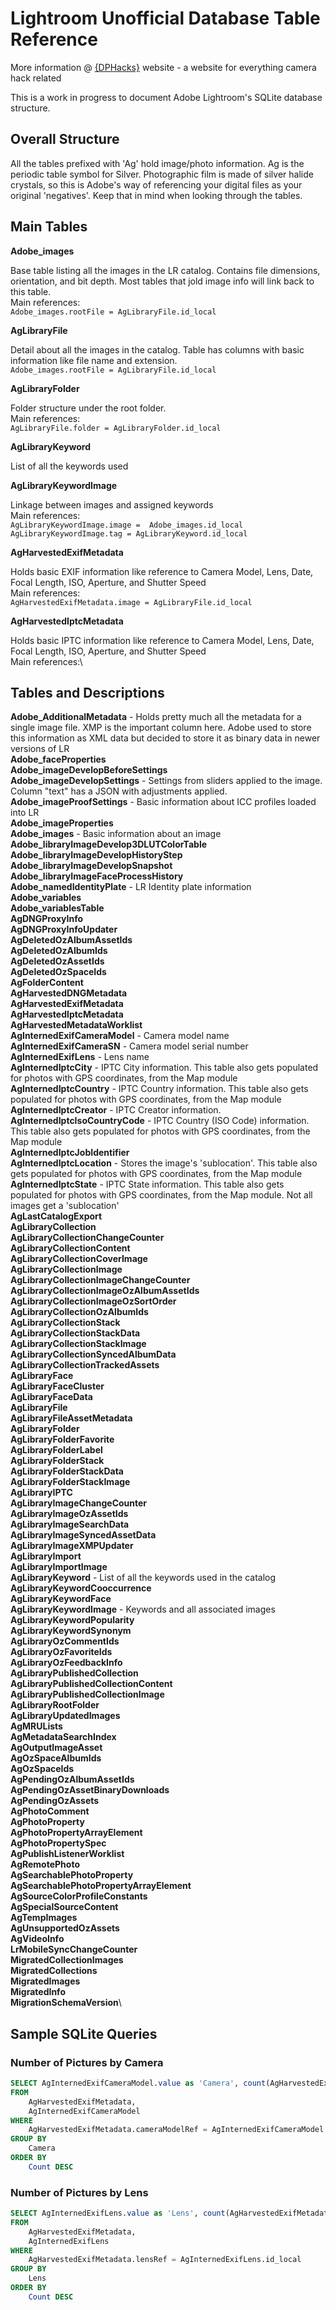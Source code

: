 # Lightroom Unofficial Database Table Reference

More information @ [{DPHacks}](https://dphacks.com/how-to-canon-camera-control-api-ccapi/) website - a website for everything camera hack related

This is a work in progress to document Adobe Lightroom's SQLite database structure.

## Overall Structure

All the tables prefixed with 'Ag' hold image/photo information. Ag is the periodic table symbol for Silver. Photographic film is made of silver halide crystals, so this is Adobe's way of referencing your digital files as your original 'negatives'. Keep that in mind when looking through the tables.

## Main Tables

**Adobe_images**

Base table listing all the images in the LR catalog. Contains file dimensions, orientation, and bit depth. Most tables that jold image info will link back to this table.\
Main references:\
```Adobe_images.rootFile = AgLibraryFile.id_local```

**AgLibraryFile**

Detail about all the images in the catalog. Table has columns with basic information like file name and extension.\
```Adobe_images.rootFile = AgLibraryFile.id_local```

**AgLibraryFolder**

Folder structure under the root folder.\
Main references:\
```AgLibraryFile.folder = AgLibraryFolder.id_local```

**AgLibraryKeyword**

List of all the keywords used

**AgLibraryKeywordImage**

Linkage between images and assigned keywords\
Main references:\
```AgLibraryKeywordImage.image =  Adobe_images.id_local```\
```AgLibraryKeywordImage.tag = AgLibraryKeyword.id_local```

**AgHarvestedExifMetadata**

Holds basic EXIF information like reference to Camera Model, Lens, Date, Focal Length, ISO, Aperture, and Shutter Speed\
Main references:\
```AgHarvestedExifMetadata.image = AgLibraryFile.id_local```

**AgHarvestedIptcMetadata**

Holds basic IPTC information like reference to Camera Model, Lens, Date, Focal Length, ISO, Aperture, and Shutter Speed\
Main references:\


## Tables and Descriptions

**Adobe_AdditionalMetadata** - Holds pretty much all the metadata for a single image file. XMP is the important column here. Adobe used to store this information as XML data but decided to store it as binary data in newer versions of LR\
**Adobe_faceProperties**\
**Adobe_imageDevelopBeforeSettings**\
**Adobe_imageDevelopSettings** - Settings from sliders applied to the image. Column "text" has a JSON with adjustments applied.\
**Adobe_imageProofSettings** - Basic information about ICC profiles loaded into LR\
**Adobe_imageProperties**\
**Adobe_images** - Basic information about an image\
**Adobe_libraryImageDevelop3DLUTColorTable**\
**Adobe_libraryImageDevelopHistoryStep**\
**Adobe_libraryImageDevelopSnapshot**\
**Adobe_libraryImageFaceProcessHistory**\
**Adobe_namedIdentityPlate** - LR Identity plate information\
**Adobe_variables**\
**Adobe_variablesTable**\
**AgDNGProxyInfo**\
**AgDNGProxyInfoUpdater**\
**AgDeletedOzAlbumAssetIds**\
**AgDeletedOzAlbumIds**\
**AgDeletedOzAssetIds**\
**AgDeletedOzSpaceIds**\
**AgFolderContent**\
**AgHarvestedDNGMetadata**\
**AgHarvestedExifMetadata**\
**AgHarvestedIptcMetadata**\
**AgHarvestedMetadataWorklist**\
**AgInternedExifCameraModel** - Camera model name\
**AgInternedExifCameraSN** - Camera model serial number\
**AgInternedExifLens** - Lens name\
**AgInternedIptcCity** - IPTC City information. This table also gets populated for photos with GPS coordinates, from the Map module\
**AgInternedIptcCountry** - IPTC Country information. This table also gets populated for photos with GPS coordinates, from the Map module\
**AgInternedIptcCreator** - IPTC Creator information.\
**AgInternedIptcIsoCountryCode** - IPTC Country (ISO Code) information. This table also gets populated for photos with GPS coordinates, from the Map module\
**AgInternedIptcJobIdentifier**\
**AgInternedIptcLocation** - Stores the image's 'sublocation'. This table also gets populated for photos with GPS coordinates, from the Map module\
**AgInternedIptcState** - IPTC State information. This table also gets populated for photos with GPS coordinates, from the Map module. Not all images get a 'sublocation'\
**AgLastCatalogExport**\
**AgLibraryCollection**\
**AgLibraryCollectionChangeCounter**\
**AgLibraryCollectionContent**\
**AgLibraryCollectionCoverImage**\
**AgLibraryCollectionImage**\
**AgLibraryCollectionImageChangeCounter**\
**AgLibraryCollectionImageOzAlbumAssetIds**\
**AgLibraryCollectionImageOzSortOrder**\
**AgLibraryCollectionOzAlbumIds**\
**AgLibraryCollectionStack**\
**AgLibraryCollectionStackData**\
**AgLibraryCollectionStackImage**\
**AgLibraryCollectionSyncedAlbumData**\
**AgLibraryCollectionTrackedAssets**\
**AgLibraryFace**\
**AgLibraryFaceCluster**\
**AgLibraryFaceData**\
**AgLibraryFile**\
**AgLibraryFileAssetMetadata**\
**AgLibraryFolder**\
**AgLibraryFolderFavorite**\
**AgLibraryFolderLabel**\
**AgLibraryFolderStack**\
**AgLibraryFolderStackData**\
**AgLibraryFolderStackImage**\
**AgLibraryIPTC**\
**AgLibraryImageChangeCounter**\
**AgLibraryImageOzAssetIds**\
**AgLibraryImageSearchData**\
**AgLibraryImageSyncedAssetData**\
**AgLibraryImageXMPUpdater**\
**AgLibraryImport**\
**AgLibraryImportImage**\
**AgLibraryKeyword** - List of all the keywords used in the catalog\
**AgLibraryKeywordCooccurrence**\
**AgLibraryKeywordFace**\
**AgLibraryKeywordImage** - Keywords and all associated images\
**AgLibraryKeywordPopularity**\
**AgLibraryKeywordSynonym**\
**AgLibraryOzCommentIds**\
**AgLibraryOzFavoriteIds**\
**AgLibraryOzFeedbackInfo**\
**AgLibraryPublishedCollection**\
**AgLibraryPublishedCollectionContent**\
**AgLibraryPublishedCollectionImage**\
**AgLibraryRootFolder**\
**AgLibraryUpdatedImages**\
**AgMRULists**\
**AgMetadataSearchIndex**\
**AgOutputImageAsset**\
**AgOzSpaceAlbumIds**\
**AgOzSpaceIds**\
**AgPendingOzAlbumAssetIds**\
**AgPendingOzAssetBinaryDownloads**\
**AgPendingOzAssets**\
**AgPhotoComment**\
**AgPhotoProperty**\
**AgPhotoPropertyArrayElement**\
**AgPhotoPropertySpec**\
**AgPublishListenerWorklist**\
**AgRemotePhoto**\
**AgSearchablePhotoProperty**\
**AgSearchablePhotoPropertyArrayElement**\
**AgSourceColorProfileConstants**\
**AgSpecialSourceContent**\
**AgTempImages**\
**AgUnsupportedOzAssets**\
**AgVideoInfo**\
**LrMobileSyncChangeCounter**\
**MigratedCollectionImages**\
**MigratedCollections**\
**MigratedImages**\
**MigratedInfo**\
**MigrationSchemaVersion**\

## Sample SQLite Queries

### Number of Pictures by Camera

```sql
SELECT AgInternedExifCameraModel.value as 'Camera', count(AgHarvestedExifMetadata.id_local) as 'Count'
FROM
	AgHarvestedExifMetadata,
	AgInternedExifCameraModel
WHERE
	AgHarvestedExifMetadata.cameraModelRef = AgInternedExifCameraModel.id_local
GROUP BY
	Camera
ORDER BY
	Count DESC
```

### Number of Pictures by Lens

```sql
SELECT AgInternedExifLens.value as 'Lens', count(AgHarvestedExifMetadata.id_local) as 'Count'
FROM
	AgHarvestedExifMetadata,
	AgInternedExifLens
WHERE
	AgHarvestedExifMetadata.lensRef = AgInternedExifLens.id_local
GROUP BY
	Lens
ORDER BY
	Count DESC
```
